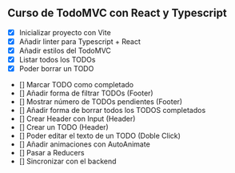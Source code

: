 ## Curso de TodoMVC con React y Typescript

- [x] Inicializar proyecto con Vite
- [x] Añadir linter para Typescript + React
- [x] Añadir estilos del TodoMVC
- [x] Listar todos los TODOs
- [x] Poder borrar un TODO
- [] Marcar TODO como completado
- [] Añadir forma de filtrar TODOs (Footer)
- [] Mostrar número de TODOs pendientes (Footer)
- [] Añadir forma de borrar todos los TODOS completados
- [] Crear Header con Input (Header)
- [] Crear un TODO (Header)
- [] Poder editar el texto de un TODO (Doble Click)
- [] Añadir animaciones con AutoAnimate
- [] Pasar a Reducers
- [] Sincronizar con el backend